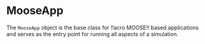 # MooseApp

The `MooseApp` object is the base class for !!acro MOOSE!! based applications and serves as the
entry point for running all aspects of a simulation.
